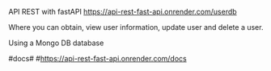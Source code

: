 API REST with fastAPI https://api-rest-fast-api.onrender.com/userdb

Where you can obtain, view user information, update user and delete a user.

Using a Mongo DB database

#docs# #https://api-rest-fast-api.onrender.com/docs
